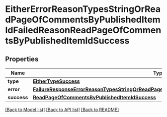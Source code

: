 # EitherErrorReasonTypesStringOrReadPageOfCommentsByPublishedItemIdFailedReasonReadPageOfCommentsByPublishedItemIdSuccess

## Properties
Name | Type | Description | Notes
------------ | ------------- | ------------- | -------------
**type** | [**EitherTypeSuccess**](EitherTypeSuccess.md) |  | 
**error** | [**FailureResponseErrorReasonTypesStringOrReadPageOfCommentsByPublishedItemIdFailedReasonError**](FailureResponseErrorReasonTypesStringOrReadPageOfCommentsByPublishedItemIdFailedReasonError.md) |  | 
**success** | [**ReadPageOfCommentsByPublishedItemIdSuccess**](ReadPageOfCommentsByPublishedItemIdSuccess.md) |  | 

[[Back to Model list]](../README.md#documentation-for-models) [[Back to API list]](../README.md#documentation-for-api-endpoints) [[Back to README]](../README.md)


